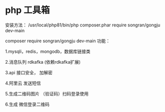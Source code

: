 # php 工具箱
安装方法：
/usr/local/php81/bin/php composer.phar require songran/gongju dev-main

composer require songran/gongju dev-main
功能：

1.mysqli，redis，mongodb，数据库链接类 

2.消息队列 rdkafka (依赖rdkafka扩展) 

3.api 接口安全， 加解密

4.阿里云 发送短信

5.生成二维码图片 （验证码）扫码登录使用

6.生成 微信登录二维码

